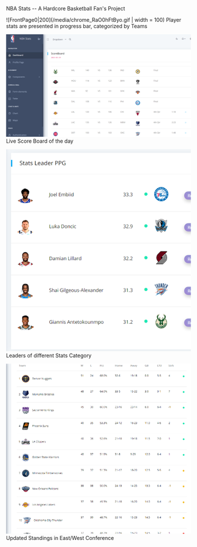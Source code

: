 NBA Stats -- A Hardcore Basketball Fan's Project 

![FrontPage0|200](/media/chrome_RaO0hFtByo.gif | width = 100)
Player stats are presented in progress bar, categorized by Teams


![FrontPage1](/media/frontpage1.png) Live Score Board of the day


![FrontPage2](/media/frontpage2.png) Leaders of different Stats Category


![FrontPage3|200](/media/frontpage3.png) Updated Standings in East/West Conference 
